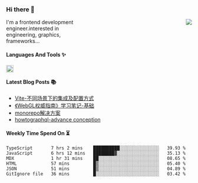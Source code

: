 <!--
**zhaohuanyuu/zhaohuanyuu** is a ✨ _special_ ✨ repository because its `README.md` (this file) appears on your GitHub profile.
-->

### Hi there 👋

<picture>
  <source media="(prefers-color-scheme: dark)" srcset="https://github-readme-stats.vercel.app/api?username=zhaohuanyuu&count_private=true&show_icons=true&theme=city_lights&hide_title=true">
  <img align="right" src="https://github-readme-stats.vercel.app/api?username=zhaohuanyuu&count_private=true&show_icons=true&hide_title=true">
</picture>

<p align="left" style="width:40%">I'm a frontend development engineer.interested in engineering, graphics, frameworks...</p>

#### Languages And Tools ✨

<img align="left" height="20" src="https://skillicons.dev/icons?i=js,ts,nodejs,react,vue,gatsby,materialui,graphql,nestjs,electron,flutter" />

</br>

#### Latest Blog Posts 📚
<!-- BLOG-POST-LIST:START -->
- [Vite-不同场景下的集成及配置方式](https://zhy.gatsbyjs.io/blog/vite-integrations)
- [《WebGL权威指南》学习笔记-基础](https://zhy.gatsbyjs.io/blog/webgl-basic)
- [monorepo解决方案](https://zhy.gatsbyjs.io/post/monorepos)
- [howtographql-advance conception](https://zhy.gatsbyjs.io/blog/graphql-advance)
<!-- BLOG-POST-LIST:END -->

#### Weekly Time Spend On ⏳
<!--START_SECTION:waka-->

```text
TypeScript       7 hrs 2 mins    ██████████░░░░░░░░░░░░░░░   39.93 %
JavaScript       6 hrs 12 mins   ████████▓░░░░░░░░░░░░░░░░   35.13 %
MDX              1 hr 31 mins    ██░░░░░░░░░░░░░░░░░░░░░░░   08.65 %
HTML             57 mins         █▒░░░░░░░░░░░░░░░░░░░░░░░   05.40 %
JSON             51 mins         █▒░░░░░░░░░░░░░░░░░░░░░░░   04.89 %
GitIgnore file   36 mins         █░░░░░░░░░░░░░░░░░░░░░░░░   03.42 %
```

<!--END_SECTION:waka-->
